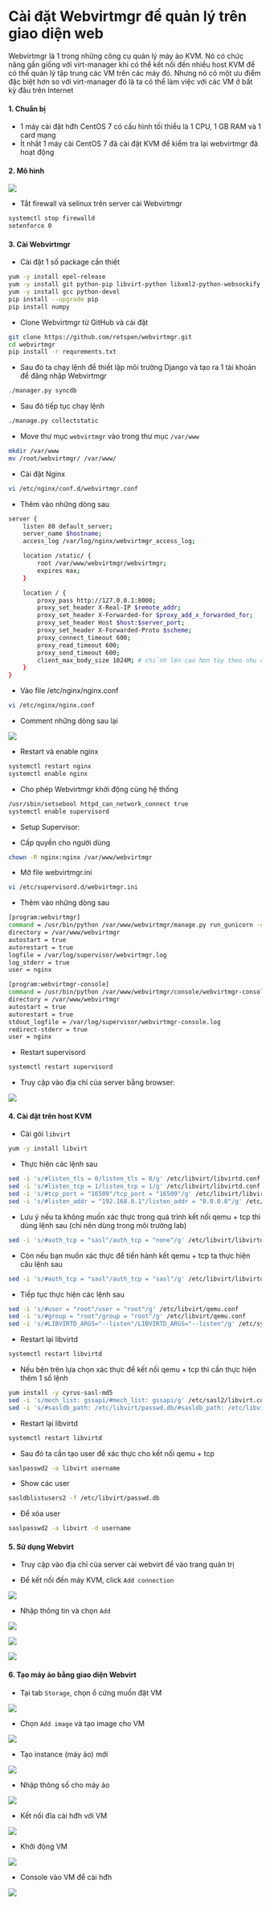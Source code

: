 # Cài đặt Webvirtmgr để quản lý trên giao diện web

Webvirtmgr là 1 trong những công cụ quản lý máy ảo KVM. Nó có chức năng gần giống với virt-manager khi có thể kết nối đến nhiều host KVM để có thể quản lý tập trung các VM trên các máy đó. Nhưng nó có một ưu điểm đặc biệt hơn so với virt-manager đó là ta có thể làm việc với các VM ở bất kỳ đâu trên Internet

#### 1. Chuẩn bị

- 1 máy cài đặt hđh CentOS 7 có cấu hình tối thiểu là 1 CPU, 1 GB RAM và 1 card mạng
- Ít nhất 1 máy cài CentOS 7 đã cài đặt KVM để kiểm tra lại webvirtmgr đã hoạt động

#### 2. Mô hình

![](./images/webvirt1.png)

- Tắt firewall và selinux trên server cài Webvirtmgr

```sh
systemctl stop firewalld
setenforce 0
```

#### 3. Cài Webvirtmgr

- Cài đặt 1 số package cần thiết

```sh
yum -y install epel-release
yum -y install git python-pip libvirt-python libxml2-python-websockify supervisor nginx cyrus-sasl-md5
yum -y install gcc python-devel
pip install --upgrade pip
pip install numpy
```

- Clone Webvirtmgr từ GitHub và cài đặt

```sh
git clone https://github.com/retspen/webvirtmgr.git
cd webvirtmgr
pip install -r requrements.txt
```

- Sau đó ta chạy lệnh để thiết lập môi trường Django và tạo ra 1 tài khoản để đăng nhập Webvirtmgr

```sh
./manager.py syncdb
```

- Sau đó tiếp tục chạy lệnh

```sh
./manage.py collectstatic
```

- Move thư mục ```webvirtmgr``` vào trong thư mục ```/var/www```

```sh
mkdir /var/www
mv /root/webvirtmgr/ /var/www/
```

- Cài đặt Nginx

```sh
vi /etc/nginx/conf.d/webvirtmgr.conf
```

- Thêm vào những dòng sau

```sh
server {
    listen 80 default_server;
    server_name $hostname;
    access_log /var/log/nginx/webvirtmgr_access_log;

    location /static/ {
        root /var/www/webvirtmgr/webvirtmgr;
        expires max;
    }

    location / {
        proxy_pass http://127.0.0.1:8000;
        proxy_set_header X-Real-IP $remote_addr;
        proxy_set_header X-Forwarded-for $proxy_add_x_forwarded_for;
        proxy_set_header Host $host:$server_port;
        proxy_set_header X-Forwarded-Proto $scheme;
        proxy_connect_timeout 600;
        proxy_read_timeout 600;
        proxy_send_timeout 600;
        client_max_body_size 1024M; # chỉnh lên cao hơn tùy theo nhu cầu
    }
}
```

- Vào file /etc/nginx/nginx.conf

```sh
vi /etc/nginx/nginx.conf
```

- Comment những dòng sau lại

![](./images/comment_nginx_conf.png)

- Restart và enable nginx

```sh
systemctl restart nginx
systemctl enable nginx
```

- Cho phép Webvirtmgr khởi động cùng hệ thống

```sh
/usr/sbin/setsebool httpd_can_network_connect true
systemctl enable supervisord
```

- Setup Supervisor:

- Cấp quyền cho người dùng

```sh
chown -R nginx:nginx /var/www/webvirtmgr
```

- Mở file webvirtmgr.ini

```sh
vi /etc/supervisord.d/webvirtmgr.ini
```

- Thêm vào những dòng sau

```sh
[program:webvirtmgr]
command = /usr/bin/python /var/www/webvirtmgr/manage.py run_gunicorn -c /var/www/webvirtmgr/conf/gunicorn.conf
directory = /var/www/webvirtmgr
autostart = true
autorestart = true
logfile = /var/log/supervisor/webvirtmgr.log
log_stderr = true
user = nginx

[program:webvirtmgr-console]
command = /usr/bin/python /var/www/webvirtmgr/console/webvirtmgr-console
directory = /var/www/webvirtmgr
autostart = true
autorestart = true
stdout_logfile = /var/log/supervisor/webvirtmgr-console.log
redirect-stderr = true
user = nginx
```

- Restart supervisord

```sh
systemctl restart supervisord
```

- Truy cập vào địa chỉ của server bằng browser:

![](./images/webvirt_login.png)

#### 4. Cài đặt trên host KVM

- Cài gói ```libvirt```

```sh
yum -y install libvirt
```

- Thực hiện các lệnh sau

```sh
sed -i 's/#listen_tls = 0/listen_tls = 0/g' /etc/libvirt/libvirtd.conf 
sed -i 's/#listen_tcp = 1/listen_tcp = 1/g' /etc/libvirt/libvirtd.conf
sed -i 's/#tcp_port = "16509"/tcp_port = "16509"/g' /etc/libvirt/libvirtd.conf
sed -i 's/#listen_addr = "192.168.0.1"/listen_addr = "0.0.0.0"/g' /etc/libvirt/libvirtd.conf
```

- Lưu ý nếu ta không muốn xác thực trong quá trình kết nối qemu + tcp thì dùng lệnh sau (chỉ nên dùng trong môi trường lab)

```sh
sed -i 's/#auth_tcp = "sasl"/auth_tcp = "none"/g' /etc/libvirt/libvirtd.conf
```

- Còn nếu bạn muốn xác thực để tiến hành kết qemu + tcp ta thực hiện câu lệnh sau

```sh
sed -i 's/#auth_tcp = "sasl"/auth_tcp = "sasl"/g' /etc/libvirt/libvirtd.conf
```

- Tiếp tục thực hiện các lệnh sau

```sh
sed -i 's/#user = "root"/user = "root"/g' /etc/libvirt/qemu.conf 
sed -i 's/#group = "root"/group = "root"/g' /etc/libvirt/qemu.conf
sed -i 's/#LIBVIRTD_ARGS="--listen"/LIBVIRTD_ARGS="--listen"/g' /etc/sysconfig/libvirtd
```

- Restart lại libvirtd

```sh
systemctl restart libvirtd
```

- Nếu bên trên lựa chọn xác thực để kết nối qemu + tcp thì cần thực hiện thêm 1 số lệnh

```sh
yum install -y cyrus-sasl-md5
sed -i 's/mech_list: gssapi/#mech_list: gssapi/g' /etc/sasl2/libvirt.conf
sed -i 's/#sasldb_path: /etc/libvirt/passwd.db/#sasldb_path: /etc/libvirt/passwd.db/g' /etc/sasl2/libvirt.conf
```

- Restart lại libvirtd

```sh
systemctl restart libvirtd
```

- Sau đó ta cần tạo user để xác thực cho kết nối qemu + tcp

```sh
saslpasswd2 -a libvirt username
```

- Show các user

```sh
sasldblistusers2 -f /etc/libvirt/passwd.db
```

- Để xóa user

```sh
saslpasswd2 -a libvirt -d username
```

#### 5. Sử dụng Webvirt

- Truy cập vào địa chỉ của server cài webvirt để vào trang quản trị

- Để kết nối đến máy KVM, click ```Add connection```

![](./images/webvirt_add_connection.png)

- Nhập thông tin và chọn ```Add```

![](./images/webvirt_add_connection_2.png)

![](./images/webvirt_2.png)

![](./images/webvirt_3.png)

#### 6. Tạo máy ảo bằng giao diện Webvirt

- Tại tab ```Storage```, chọn ổ cứng muốn đặt VM

![](./images/webvirt_4.png)

- Chọn ```Add image``` và tạo image cho VM

![](./images/webvirt_5.png)

- Tạo instance (máy ảo) mới

![](./images/webvirt_6.png)

- Nhập thông số cho máy ảo

![](./images/webvirt_7.png)

- Kết nối đĩa cài hđh với VM

![](./images/webvirt_8.png)

- Khởi động VM

![](./images/webvirt_9.png)

- Console vào VM để cài hđh

![](./images/webvirt_10.png)
